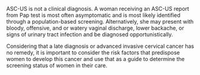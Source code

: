 ASC-US is not a clinical diagnosis. A woman receiving an ASC-US report from Pap test is most often asymptomatic and is most likely identified through a population-based screening. Alternatively, she may present with bloody, offensive, and or watery vaginal discharge, lower backache, or signs of urinary tract infection and be diagnosed opportunistically.

Considering that a late diagnosis or advanced invasive cervical cancer has no remedy, it is important to consider the risk factors that predispose women to develop this cancer and use that as a guide to determine the screening status of women in their care.